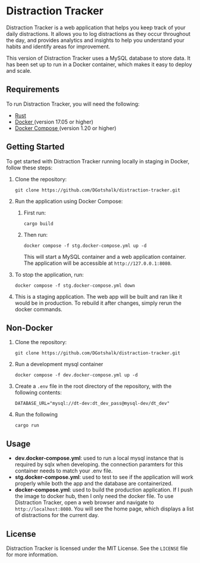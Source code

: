 # Distraction Tracker

Distraction Tracker is a web application that helps you keep track of your daily distractions. It allows you to log distractions as they occur throughout the day, and provides analytics and insights to help you understand your habits and identify areas for improvement.

This version of Distraction Tracker uses a MySQL database to store data. It has been set up to run in a Docker container, which makes it easy to deploy and scale.

## Requirements

To run Distraction Tracker, you will need the following:

- <a href="https://www.rust-lang.org/tools/install"> Rust </a> 
- <a href="https://docs.docker.com/engine/install/"> Docker </a>(version 17.05 or higher)
- <a href="https://docs.docker.com/compose/install/"> Docker Compose </a> (version 1.20 or higher)

## Getting Started

To get started with Distraction Tracker running locally in staging in Docker, follow these steps:

1. Clone the repository:

   ```
   git clone https://github.com/DGotshalk/distraction-tracker.git
   ```

2. Run the application using Docker Compose:
	1. First run:
		```
		cargo build
		```
	2. Then run:	
		```
		docker compose -f stg.docker-compose.yml up -d
		```

	   This will start a MySQL container and a web application container. The application will be accessible at `http://127.0.0.1:8080`.

3. To stop the application, run:
   ```
   docker compose -f stg.docker-compose.yml down
   ```

4. This is a staging application. The web app will be built and ran like it would be in production. To rebuild it after changes, simply rerun the docker commands.

## Non-Docker

1. Clone the repository:

   ```
   git clone https://github.com/DGotshalk/distraction-tracker.git
   ```

2. Run a development mysql container
	```
	docker compose -f dev.docker-compose.yml up -d
	```

4. Create a `.env` file in the root directory of the repository, with the following contents:

	```
	DATABASE_URL="mysql://dt-dev:dt_dev_pass@mysql-dev/dt_dev"
	```

5. Run the following
	```
	cargo run 
	```
## Usage

- **dev.docker-compose.yml**: used to run a local mysql instance that is required by sqlx when developing. the connection paramters for this container needs to match your .env file.
- **stg.docker-compose.yml**:  used to test to see if the application will work properly while both the app and the database are containerized.
- **docker-compose.yml**: used to build the production application. If I push the image to docker hub, then I only need the docker file. 
To use Distraction Tracker, open a web browser and navigate to `http://localhost:8080`. You will see the home page, which displays a list of distractions for the current day.

## License

Distraction Tracker is licensed under the MIT License. See the `LICENSE` file for more information.
